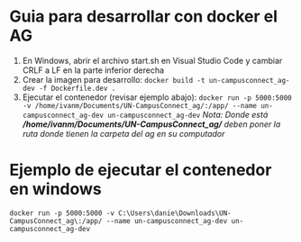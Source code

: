 # Guia para desarrollar con docker el AG
1. En Windows, abrir el archivo start.sh en Visual Studio Code y cambiar CRLF a LF en la parte inferior derecha
2. Crear la imagen para desarrollo:  `docker build -t un-campusconnect_ag-dev -f Dockerfile.dev .`
3. Ejecutar el contenedor (revisar ejemplo abajo): `docker run -p 5000:5000 -v /home/ivanm/Documents/UN-CampusConnect_ag/:/app/ --name un-campusconnect_ag-dev un-campusconnect_ag-dev`
_Nota: Donde está **/home/ivanm/Documents/UN-CampusConnect_ag/** deben poner la ruta donde tienen la carpeta del ag en su computador_


# Ejemplo de ejecutar el contenedor en windows
`docker run -p 5000:5000 -v C:\Users\danie\Downloads\UN-CampusConnect_ag\:/app/ --name un-campusconnect_ag-dev un-campusconnect_ag-dev`